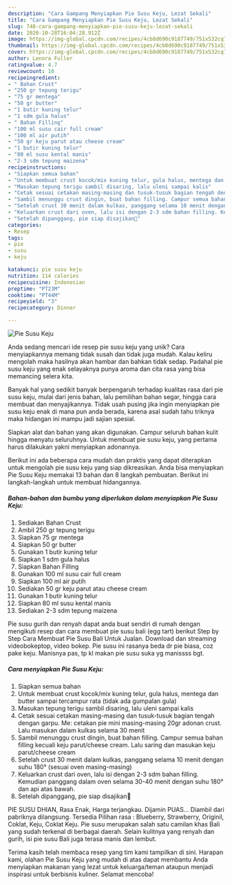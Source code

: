 ```yaml
---
description: "Cara Gampang Menyiapkan Pie Susu Keju, Lezat Sekali"
title: "Cara Gampang Menyiapkan Pie Susu Keju, Lezat Sekali"
slug: 748-cara-gampang-menyiapkan-pie-susu-keju-lezat-sekali
date: 2020-10-28T16:04:28.912Z
image: https://img-global.cpcdn.com/recipes/4cb8d690c9187749/751x532cq70/pie-susu-keju-foto-resep-utama.jpg
thumbnail: https://img-global.cpcdn.com/recipes/4cb8d690c9187749/751x532cq70/pie-susu-keju-foto-resep-utama.jpg
cover: https://img-global.cpcdn.com/recipes/4cb8d690c9187749/751x532cq70/pie-susu-keju-foto-resep-utama.jpg
author: Lenora Fuller
ratingvalue: 4.7
reviewcount: 10
recipeingredient:
- " Bahan Crust"
- "250 gr tepung terigu"
- "75 gr mentega"
- "50 gr butter"
- "1 butir kuning telur"
- "1 sdm gula halus"
- " Bahan Filling"
- "100 ml susu cair full cream"
- "100 ml air putih"
- "50 gr keju parut atau cheese cream"
- "1 butir kuning telur"
- "80 ml susu kental manis"
- "2-3 sdm tepung maizena"
recipeinstructions:
- "Siapkan semua bahan"
- "Untuk membuat crust kocok/mix kuning telur, gula halus, mentega dan butter sampai tercampur rata (tidak ada gumpalan gula)"
- "Masukan tepung terigu sambil disaring, lalu uleni sampai kalis"
- "Cetak sesuai cetakan masing-masing dan tusuk-tusuk bagian tengah dengan garpu. Me: cetakan pie mini masing-masing 20gr adonan crust. Lalu masukan dalam kulkas selama 30 menit"
- "Sambil menunggu crust dingin, buat bahan filling. Campur semua bahan filling kecuali keju parut/cheese cream. Lalu saring dan masukan keju parut/cheese cream"
- "Setelah crust 30 menit dalam kulkas, panggang selama 10 menit dengan suhu 180° (sesuai oven masing-masing)"
- "Keluarkan crust dari oven, lalu isi dengan 2-3 sdm bahan filling. Kemudian panggang dalam oven selama 30-40 menit dengan suhu 180° dan api atas bawah."
- "Setelah dipanggang, pie siap disajikan🤗"
categories:
- Resep
tags:
- pie
- susu
- keju

katakunci: pie susu keju 
nutrition: 114 calories
recipecuisine: Indonesian
preptime: "PT23M"
cooktime: "PT44M"
recipeyield: "3"
recipecategory: Dinner

---
```



![Pie Susu Keju](https://img-global.cpcdn.com/recipes/4cb8d690c9187749/751x532cq70/pie-susu-keju-foto-resep-utama.jpg)

Anda sedang mencari ide resep pie susu keju yang unik? Cara menyiapkannya memang tidak susah dan tidak juga mudah. Kalau keliru mengolah maka hasilnya akan hambar dan bahkan tidak sedap. Padahal pie susu keju yang enak selayaknya punya aroma dan cita rasa yang bisa memancing selera kita.

Banyak hal yang sedikit banyak berpengaruh terhadap kualitas rasa dari pie susu keju, mulai dari jenis bahan, lalu pemilihan bahan segar, hingga cara membuat dan menyajikannya. Tidak usah pusing jika ingin menyiapkan pie susu keju enak di mana pun anda berada, karena asal sudah tahu triknya maka hidangan ini mampu jadi sajian spesial.

Siapkan alat dan bahan yang akan digunakan. Campur seluruh bahan kulit hingga menyatu seluruhnya. Untuk membuat pie susu keju, yang pertama harus dilakukan yakni menyiapkan adonannya.


Berikut ini ada beberapa cara mudah dan praktis yang dapat diterapkan untuk mengolah pie susu keju yang siap dikreasikan. Anda bisa menyiapkan Pie Susu Keju memakai 13 bahan dan 8 langkah pembuatan. Berikut ini langkah-langkah untuk membuat hidangannya.

<!--inarticleads1-->

##### Bahan-bahan dan bumbu yang diperlukan dalam menyiapkan Pie Susu Keju:

1. Sediakan  Bahan Crust
1. Ambil 250 gr tepung terigu
1. Siapkan 75 gr mentega
1. Siapkan 50 gr butter
1. Gunakan 1 butir kuning telur
1. Siapkan 1 sdm gula halus
1. Siapkan  Bahan Filling
1. Gunakan 100 ml susu cair full cream
1. Siapkan 100 ml air putih
1. Sediakan 50 gr keju parut atau cheese cream
1. Gunakan 1 butir kuning telur
1. Siapkan 80 ml susu kental manis
1. Sediakan 2-3 sdm tepung maizena


Pie susu gurih dan renyah dapat anda buat sendiri di rumah dengan mengikuti resep dan cara membuat pie susu bali (egg tart) berikut Step by Step Cara Membuat Pie Susu Bali Untuk Jualan. Download dan streaming videobokeptop, video bokep. Pie susu ini rasanya beda dr pie biasa, coz pake keju. Manisnya pas, tp kl makan pie susu suka yg manissss bgt. 

<!--inarticleads2-->

##### Cara menyiapkan Pie Susu Keju:

1. Siapkan semua bahan
1. Untuk membuat crust kocok/mix kuning telur, gula halus, mentega dan butter sampai tercampur rata (tidak ada gumpalan gula)
1. Masukan tepung terigu sambil disaring, lalu uleni sampai kalis
1. Cetak sesuai cetakan masing-masing dan tusuk-tusuk bagian tengah dengan garpu. Me: cetakan pie mini masing-masing 20gr adonan crust. Lalu masukan dalam kulkas selama 30 menit
1. Sambil menunggu crust dingin, buat bahan filling. Campur semua bahan filling kecuali keju parut/cheese cream. Lalu saring dan masukan keju parut/cheese cream
1. Setelah crust 30 menit dalam kulkas, panggang selama 10 menit dengan suhu 180° (sesuai oven masing-masing)
1. Keluarkan crust dari oven, lalu isi dengan 2-3 sdm bahan filling. Kemudian panggang dalam oven selama 30-40 menit dengan suhu 180° dan api atas bawah.
1. Setelah dipanggang, pie siap disajikan🤗


PIE SUSU DHIAN, Rasa Enak, Harga terjangkau. Dijamin PUAS… Diambil dari pabriknya dilangsung. Tersedia Pilihan rasa : Blueberry, Strawberry, Originil, Coklat, Keju, Coklat Keju. Pie susu merupakan salah satu camilan khas Bali yang sudah terkenal di berbagai daerah. Selain kulitnya yang renyah dan gurih, isi pie susu Bali juga terasa manis dan lembut. 

Terima kasih telah membaca resep yang tim kami tampilkan di sini. Harapan kami, olahan Pie Susu Keju yang mudah di atas dapat membantu Anda menyiapkan makanan yang lezat untuk keluarga/teman ataupun menjadi inspirasi untuk berbisnis kuliner. Selamat mencoba!

